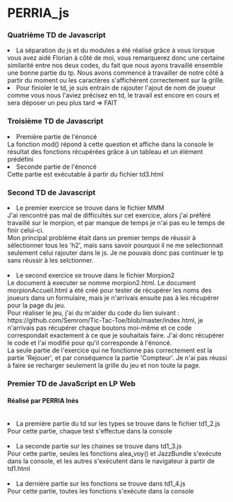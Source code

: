 # PERRIA_js
<h3> Quatrième TD de Javascript </h3>
<li> La séparation du js et du modules a été réalisé grâce à vous lorsque vous avez aidé Florian à côté de moi, vous remarquerez donc une certaine similarité entre nos deux codes, du fait que nous ayons travaillé ensemble une bonne partie du tp. Nous avons commencé à travailler de notre côté à partir du moment ou les caractères s'affichèrent correctement sur la grille.</li>
<li> Pour finioler le td, je suis entrain de rajouter l'ajout de nom de joueur comme vous nous l'aviez précisez en td, le travail est encore en cours et sera déposer un peu plus tard => FAIT </li>

<h3> Troisième TD de Javascript </h3>
<li> Première partie de l'énoncé <br>
  La fonction mod() répond à cette question et affiche dans la console le résultat des fonctions récupérées grâce à un tableau et un élément prédéfini </li>
 
<li> Seconde partie de l'énoncé <br>
 Cette partie est exécutable à partir du fichier td3.html </li>
 
<h3>Second TD de Javascript</h3>

<li> Le premier exercice se trouve dans le fichier MMM <br>
  J'ai rencontré pas mal de difficultés sur cet exercice, alors j'ai préféré travaillé sur le morpion, et par manque de temps je n'ai pas eu le temps de finir celui-ci. <br>
  Mon principal problème était dans un premier temps de réussir à sélectionner tous les 'h2', mais sans savoir pourquoi il ne me selectionnait seulement celui rajouter dans le js. Je ne pouvais donc pas continuer le tp sans réussir à les selctionner. </li><br>
  
  <li> Le second exercice se trouve dans le fichier Morpion2 <br>
  Le document à executer se nomme morpion2.html. Le document morpionAccueil.html a été créé pour tester de récupérer les noms des joueurs dans un formulaire, mais je n'arrivais ensuite pas à les récupérer pour la page du jeu. <br>
  Pour réaliser le jeu, j'ai du m'aider du code du lien suivant : https://github.com/Semrom/Tic-Tac-Toe/blob/master/index.html, je n'arrivais pas récupérer chaque boutons moi-même et ce code correspondait exactement à ce que je souhaitais faire. J'ai donc récupérer le code et l'ai modifié pour qu'il corresponde à l'énoncé. <br>
  La seule partie de l'exercice qui ne fonctionne pas correctement est la partie 'Rejouer', et par conséquence la partie 'Compteur'. Je n'ai pas réussi à faire se recharger seulement la grille du jeu et non toute la page. </li>
  
<h3>Premier TD de JavaScript en LP Web</h3>
<h4>Réalisé par PERRIA Inès</h4><br>

<li> La première partie du td sur les types se trouve dans le fichier td1_2.js 
<br>  Pour cette partie, chaque test s'effectue dans la console </li><br>
  
<li>La seconde partie sur les chaines se trouve dans td1_3.js
<br>   Pour cette partie, seules les fonctions alea_voy() et JazzBundle s'exécute dans la console, et les autres s'exécutent dans le navigateur à partir de td1.html </li><br>
   
<li>La dernière partie sur les fonctions se trouve dans td1_4.js
<br>    Pour cette partie, toutes les fonctions s'exécute dans la console </li>

